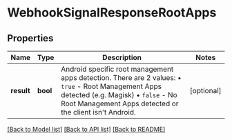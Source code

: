 # WebhookSignalResponseRootApps

## Properties
Name | Type | Description | Notes
------------ | ------------- | ------------- | -------------
**result** | **bool** | Android specific root management apps detection. There are 2 values: • `true` - Root Management Apps detected (e.g. Magisk) • `false` - No Root Management Apps detected or the client isn't Android.  | [optional] 

[[Back to Model list]](../README.md#documentation-for-models) [[Back to API list]](../README.md#documentation-for-api-endpoints) [[Back to README]](../README.md)

